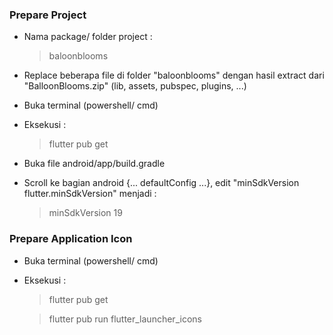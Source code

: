### Prepare Project
- Nama package/ folder project : 
    > baloonblooms

- Replace beberapa file di folder "baloonblooms" dengan hasil extract dari "BalloonBlooms.zip" (lib, assets, pubspec, plugins, ...)
- Buka terminal (powershell/ cmd)
- Eksekusi :
    > flutter pub get

- Buka file android/app/build.gradle
- Scroll ke bagian android {... defaultConfig ...}, edit "minSdkVersion flutter.minSdkVersion" menjadi :
    > minSdkVersion 19


### Prepare Application Icon
- Buka terminal (powershell/ cmd)
- Eksekusi :
    > flutter pub get

    > flutter pub run flutter_launcher_icons